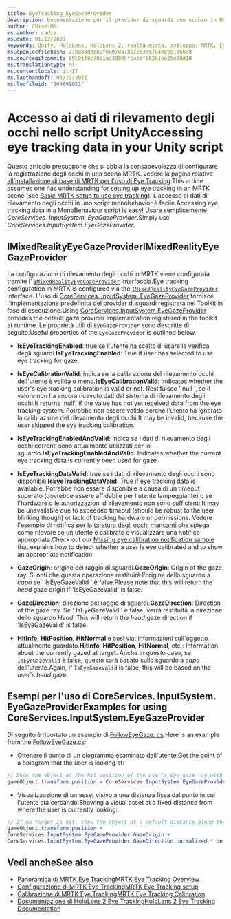 ```yaml
---
title: EyeTracking_EyeGazeProvider
description: Documentazione per il provider di sguardi con occhio in MRTK
author: CDiaz-MS
ms.author: cadia
ms.date: 01/12/2021
keywords: Unity, HoloLens, HoloLens 2, realtà mista, sviluppo, MRTK, EyeTracking, EyeGaze,
ms.openlocfilehash: 27b888ddcb9f6897da78b22e3d9fd486951366d0
ms.sourcegitcommit: 59c91f8c70d1ad30995fba6cf862615e25e78d10
ms.translationtype: MT
ms.contentlocale: it-IT
ms.lasthandoff: 03/19/2021
ms.locfileid: "104690021"
---
```

# <a name="accessing-eye-tracking-data-in-your-unity-script"></a><span data-ttu-id="fdedf-104">Accesso ai dati di rilevamento degli occhi nello script Unity</span><span class="sxs-lookup"><span data-stu-id="fdedf-104">Accessing eye tracking data in your Unity script</span></span>

<span data-ttu-id="fdedf-105">Questo articolo presuppone che si abbia la consapevolezza di configurare la registrazione degli occhi in una scena MRTK. vedere la pagina relativa [all'installazione di base di MRTK per l'uso di Eye Tracking](EyeTracking_BasicSetup.md).</span><span class="sxs-lookup"><span data-stu-id="fdedf-105">This article assumes one has understanding for setting up eye tracking in an MRTK scene (see [Basic MRTK setup to use eye tracking](EyeTracking_BasicSetup.md)).</span></span>
<span data-ttu-id="fdedf-106">L'accesso ai dati di rilevamento degli occhi in uno script monobehavior è facile.</span><span class="sxs-lookup"><span data-stu-id="fdedf-106">Accessing eye tracking data in a MonoBehaviour script is easy!</span></span> <span data-ttu-id="fdedf-107">Usare semplicemente *CoreServices. InputSystem. EyeGazeProvider*.</span><span class="sxs-lookup"><span data-stu-id="fdedf-107">Simply use *CoreServices.InputSystem.EyeGazeProvider*.</span></span>

## <a name="imixedrealityeyegazeprovider"></a><span data-ttu-id="fdedf-108">IMixedRealityEyeGazeProvider</span><span class="sxs-lookup"><span data-stu-id="fdedf-108">IMixedRealityEyeGazeProvider</span></span>

<span data-ttu-id="fdedf-109">La configurazione di rilevamento degli occhi in MRTK viene configurata tramite l' [`IMixedRealityEyeGazeProvider`](xref:Microsoft.MixedReality.Toolkit.Input.IMixedRealityEyeGazeProvider) interfaccia.</span><span class="sxs-lookup"><span data-stu-id="fdedf-109">Eye tracking configuration in MRTK is configured via the [`IMixedRealityEyeGazeProvider`](xref:Microsoft.MixedReality.Toolkit.Input.IMixedRealityEyeGazeProvider) interface.</span></span> <span data-ttu-id="fdedf-110">L'uso di [CoreServices. InputSystem. EyeGazeProvider](EyeTracking_EyeGazeProvider.md) fornisce l'implementazione predefinita del provider di sguardi registrata nel Toolkit in fase di esecuzione.</span><span class="sxs-lookup"><span data-stu-id="fdedf-110">Using [CoreServices.InputSystem.EyeGazeProvider](EyeTracking_EyeGazeProvider.md) provides the default gaze provider implementation registered in the toolkit at runtime.</span></span>
<span data-ttu-id="fdedf-111">Le proprietà utili di `EyeGazeProvider` sono descritte di seguito.</span><span class="sxs-lookup"><span data-stu-id="fdedf-111">Useful properties of the `EyeGazeProvider` is outlined below.</span></span>

- <span data-ttu-id="fdedf-112">**IsEyeTrackingEnabled**: true se l'utente ha scelto di usare la verifica degli sguardi.</span><span class="sxs-lookup"><span data-stu-id="fdedf-112">**IsEyeTrackingEnabled**: True if user has selected to use eye tracking for gaze.</span></span>

- <span data-ttu-id="fdedf-113">**IsEyeCalibrationValid**: indica se la calibrazione del rilevamento occhi dell'utente è valida o meno.</span><span class="sxs-lookup"><span data-stu-id="fdedf-113">**IsEyeCalibrationValid**: Indicates whether the user's eye tracking calibration is valid or not.</span></span>
<span data-ttu-id="fdedf-114">Restituisce ' null ', se il valore non ha ancora ricevuto dati dal sistema di rilevamento degli occhi.</span><span class="sxs-lookup"><span data-stu-id="fdedf-114">It returns 'null', if the value has not yet received data from the eye tracking system.</span></span>
<span data-ttu-id="fdedf-115">Potrebbe non essere valido perché l'utente ha ignorato la calibrazione del rilevamento degli occhi.</span><span class="sxs-lookup"><span data-stu-id="fdedf-115">It may be invalid, because the user skipped the eye tracking calibration.</span></span>

- <span data-ttu-id="fdedf-116">**IsEyeTrackingEnabledAndValid**: indica se i dati di rilevamento degli occhi correnti sono attualmente utilizzati per lo sguardo.</span><span class="sxs-lookup"><span data-stu-id="fdedf-116">**IsEyeTrackingEnabledAndValid**: Indicates whether the current eye tracking data is currently been used for gaze.</span></span>

- <span data-ttu-id="fdedf-117">**IsEyeTrackingDataValid**: true se i dati di rilevamento degli occhi sono disponibili.</span><span class="sxs-lookup"><span data-stu-id="fdedf-117">**IsEyeTrackingDataValid**: True if eye tracking data is available.</span></span>
<span data-ttu-id="fdedf-118">Potrebbe non essere disponibile a causa di un timeout superato (dovrebbe essere affidabile per l'utente lampeggiante) o se l'hardware o le autorizzazioni di rilevamento non sono sufficienti.</span><span class="sxs-lookup"><span data-stu-id="fdedf-118">It may be unavailable due to exceeded timeout (should be robust to the user blinking though) or lack of tracking hardware or permissions.</span></span>
<span data-ttu-id="fdedf-119">Vedere l'esempio di notifica per la [taratura degli occhi mancanti](EyeTracking_IsUserCalibrated.md) che spiega come rilevare se un utente è calibrato e visualizzare una notifica appropriata.</span><span class="sxs-lookup"><span data-stu-id="fdedf-119">Check out our [Missing eye calibration notification sample](EyeTracking_IsUserCalibrated.md) that explains how to detect whether a user is eye calibrated and to show an appropriate notification.</span></span>

- <span data-ttu-id="fdedf-120">**GazeOrigin**: origine del raggio di sguardi.</span><span class="sxs-lookup"><span data-stu-id="fdedf-120">**GazeOrigin**: Origin of the gaze ray.</span></span>
<span data-ttu-id="fdedf-121">Si noti che questa operazione restituirà l'origine dello sguardo a *capo* se ' IsEyeGazeValid ' è false.</span><span class="sxs-lookup"><span data-stu-id="fdedf-121">Please note that this will return the *head* gaze origin if 'IsEyeGazeValid' is false.</span></span>

- <span data-ttu-id="fdedf-122">**GazeDirection**: direzione del raggio di sguardi.</span><span class="sxs-lookup"><span data-stu-id="fdedf-122">**GazeDirection**: Direction of the gaze ray.</span></span>
<span data-ttu-id="fdedf-123">Se ' IsEyeGazeValid ' è false, verrà restituita la direzione dello sguardo *Head* .</span><span class="sxs-lookup"><span data-stu-id="fdedf-123">This will return the *head* gaze direction if 'IsEyeGazeValid' is false.</span></span>

- <span data-ttu-id="fdedf-124">**HitInfo**, **HitPosition**, **HitNormal** e così via: informazioni sull'oggetto attualmente guardato.</span><span class="sxs-lookup"><span data-stu-id="fdedf-124">**HitInfo**, **HitPosition**, **HitNormal**, etc.: Information about the currently gazed at target.</span></span>
<span data-ttu-id="fdedf-125">Anche in questo caso, se `IsEyeGazeValid` è false, questo sarà basato sullo sguardo a *capo* dell'utente.</span><span class="sxs-lookup"><span data-stu-id="fdedf-125">Again, if `IsEyeGazeValid` is false, this will be based on the user's *head* gaze.</span></span>

## <a name="examples-for-using-coreservicesinputsystemeyegazeprovider"></a><span data-ttu-id="fdedf-126">Esempi per l'uso di CoreServices. InputSystem. EyeGazeProvider</span><span class="sxs-lookup"><span data-stu-id="fdedf-126">Examples for using CoreServices.InputSystem.EyeGazeProvider</span></span>

<span data-ttu-id="fdedf-127">Di seguito è riportato un esempio di [FollowEyeGaze. cs](xref:Microsoft.MixedReality.Toolkit.Examples.Demos.EyeTracking.FollowEyeGaze):</span><span class="sxs-lookup"><span data-stu-id="fdedf-127">Here is an example from the [FollowEyeGaze.cs](xref:Microsoft.MixedReality.Toolkit.Examples.Demos.EyeTracking.FollowEyeGaze):</span></span>

- <span data-ttu-id="fdedf-128">Ottenere il punto di un ologramma esaminato dall'utente:</span><span class="sxs-lookup"><span data-stu-id="fdedf-128">Get the point of a hologram that the user is looking at:</span></span>

```c#
// Show the object at the hit position of the user's eye gaze ray with the target.
gameObject.transform.position = CoreServices.InputSystem.EyeGazeProvider.HitPosition;
```

- <span data-ttu-id="fdedf-129">Visualizzazione di un asset visivo a una distanza fissa dal punto in cui l'utente sta cercando:</span><span class="sxs-lookup"><span data-stu-id="fdedf-129">Showing a visual asset at a fixed distance from where the user is currently looking:</span></span>

```c#
// If no target is hit, show the object at a default distance along the gaze ray.
gameObject.transform.position =
CoreServices.InputSystem.EyeGazeProvider.GazeOrigin +
CoreServices.InputSystem.EyeGazeProvider.GazeDirection.normalized * defaultDistanceInMeters;
```

## <a name="see-also"></a><span data-ttu-id="fdedf-130">Vedi anche</span><span class="sxs-lookup"><span data-stu-id="fdedf-130">See also</span></span>

- [<span data-ttu-id="fdedf-131">Panoramica di MRTK Eye Tracking</span><span class="sxs-lookup"><span data-stu-id="fdedf-131">MRTK Eye Tracking Overview</span></span>](EyeTracking_Main.md)
- [<span data-ttu-id="fdedf-132">Configurazione di MRTK Eye Tracking</span><span class="sxs-lookup"><span data-stu-id="fdedf-132">MRTK Eye Tracking setup</span></span>](EyeTracking_BasicSetup.md)
- [<span data-ttu-id="fdedf-133">Calibrazione di MRTK Eye Tracking</span><span class="sxs-lookup"><span data-stu-id="fdedf-133">MRTK Eye Tracking Calibration</span></span>](EyeTracking_IsUserCalibrated.md)
- [<span data-ttu-id="fdedf-134">Documentazione di HoloLens 2 Eye Tracking</span><span class="sxs-lookup"><span data-stu-id="fdedf-134">HoloLens 2 Eye Tracking Documentation</span></span>](https://docs.microsoft.com/windows/mixed-reality/eye-tracking)
